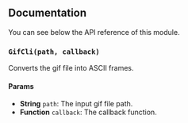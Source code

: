 ## Documentation
You can see below the API reference of this module.

### `GifCli(path, callback)`
Converts the gif file into ASCII frames.

#### Params
- **String** `path`: The input gif file path.
- **Function** `callback`: The callback function.

